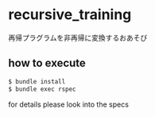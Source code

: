 # recursive_training
再帰プラグラムを非再帰に変換するおあそび

## how to execute

```bash
$ bundle install
$ bundle exec rspec
```
for details please look into the specs
